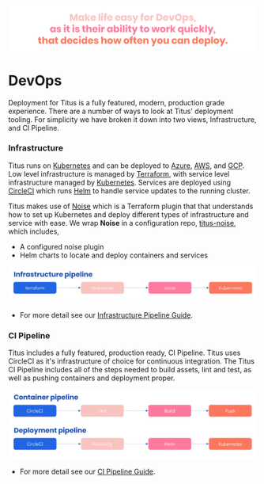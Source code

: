 ![titus-devops-quote][]

# DevOps
Deployment for Titus is a fully featured, modern, production grade experience. There are a number of ways to look at Titus' deployment tooling. For simplicity we have broken it down into two views, Infrastructure, and CI Pipeline.

### Infrastructure
Titus runs on [Kubernetes]() and can be deployed to [Azure](), [AWS](), and [GCP](). Low level infrastructure is managed by [Terraform](), with service level infrastructure managed by [Kubernetes](). Services are deployed using [CircleCI]() which runs [Helm]() to handle service updates to the running cluster.

Titus makes use of [Noise]() which is a Terraform plugin that that understands how to set up Kubernetes and deploy different types of infrastructure and service with ease. We wrap __Noise__ in a configuration repo, [titus-noise](), which includes,

- A configured noise plugin
- Helm charts to locate and deploy containers and services

![titus-infrastructure-pipeline](../img/titus-infrastructure-pipeline.svg)

- For more detail see our [Infrastructure Pipeline Guide](devops/ci-pipeline.md).

### CI Pipeline
Titus includes a fully featured, production ready, CI Pipeline. Titus uses CircleCI as it's infrastructure of choice for continuous integration. The Titus CI Pipeline includes all of the steps needed to build assets, lint and test, as well as pushing containers and deployment proper. 

![titus-ci-pipeline](../img/titus-ci-pipeline.svg)

- For more detail see our [CI Pipeline Guide](devops/ci-pipeline.md).


[CircleCI]: /

<!-- Images -->
[titus-devops-quote]: ../img/titus-devops-quote.svg
